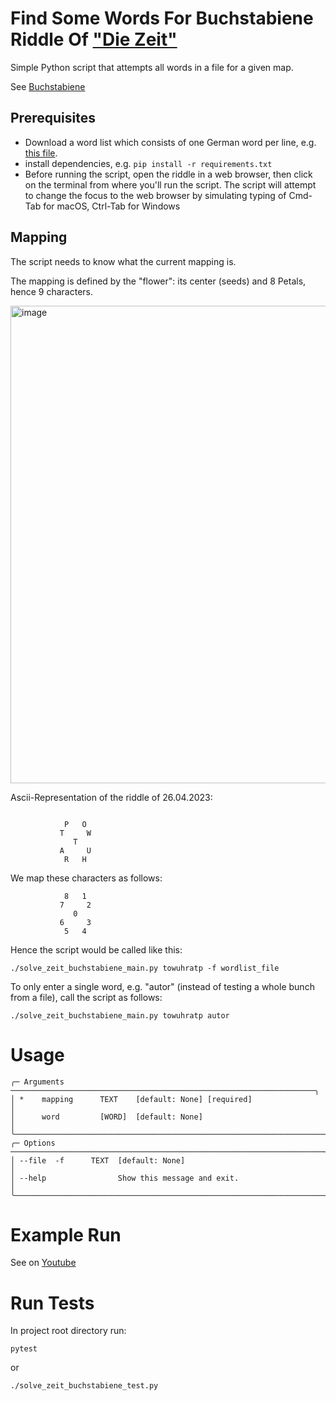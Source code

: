 # Find Some Words For Buchstabiene Riddle Of ["Die Zeit"](https://zeit.de)

Simple Python script that attempts all words in a file for a given map.

See [Buchstabiene](https://spiele.zeit.de/buchstabiene/)

## Prerequisites
- Download a word list which consists of one German word per line, e.g. [this file](https://gist.github.com/MarvinJWendt/2f4f4154b8ae218600eb091a5706b5f4).
- install dependencies, e.g. `pip install -r requirements.txt`
- Before running the script, open the riddle in a web browser, then click on
	the terminal from where you'll run the script.  The script will attempt to
	change the focus to the web browser by simulating typing of Cmd-Tab for macOS,
	Ctrl-Tab for Windows

## Mapping

The script needs to know what the current mapping is.

The mapping is defined by the "flower": its center (seeds) and 8 Petals, hence 9 characters.

<img width="764" alt="image" src="https://github.com/bwagner/solve_zeit_buchstabiene/assets/447049/90cfd0b6-73ae-4921-9407-a4c79bbc72be">

Ascii-Representation of the riddle of 26.04.2023:
```

            P   O
           T     W
              T
           A     U
            R   H

```
We map these characters as follows:
```
            8   1
           7     2
              0
           6     3
            5   4

```
Hence the script would be called like this:

`./solve_zeit_buchstabiene_main.py towuhratp -f wordlist_file`

To only enter a single word, e.g. "autor" (instead of testing a whole bunch from a file), call the script as follows:

`./solve_zeit_buchstabiene_main.py towuhratp autor`
# Usage
```
╭─ Arguments ────────────────────────────────────────────────────────────────────╮
│ *    mapping      TEXT    [default: None] [required]                           │
│      word         [WORD]  [default: None]                                      │
╰────────────────────────────────────────────────────────────────────────────────╯
╭─ Options ──────────────────────────────────────────────────────────────────────╮
│ --file  -f      TEXT  [default: None]                                          │
│ --help                Show this message and exit.                              │
╰────────────────────────────────────────────────────────────────────────────────╯
```
# Example Run
See on [Youtube](https://youtu.be/O0rWH5hdgx0)
# Run Tests
In project root directory run:

`pytest`

or

`./solve_zeit_buchstabiene_test.py`